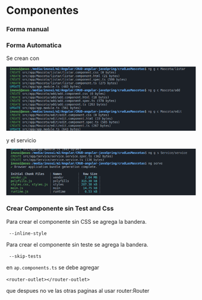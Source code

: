 # Componentes

### Forma manual



### Forma Automatica

Se crean con&#x20;

![](<.gitbook/assets/imagen (1).png>)

y el servicio

![](.gitbook/assets/imagen.png)

### Crear Componente sin Test and Css

Para crear el componente sin CSS se agrega la bandera.

```
 --inline-style
```

Para crear el componente sin teste se agrega la bandera.

```
 --skip-tests
```



en `ap.components.ts` se debe agregar&#x20;

`<router-outlet></router-outlet>`

que despues no ve las otras paginas al usar router:Router



